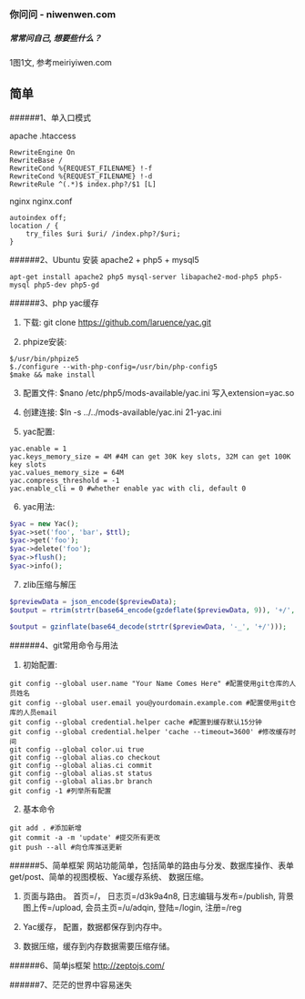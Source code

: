 ### 你问问 - niwenwen.com
##### 常常问自己, 想要些什么？

1图1文, 参考meiriyiwen.com

简单
--------------------------

######1、单入口模式

apache .htaccess

```
RewriteEngine On
RewriteBase /
RewriteCond %{REQUEST_FILENAME} !-f
RewriteCond %{REQUEST_FILENAME} !-d
RewriteRule ^(.*)$ index.php?/$1 [L]
```
nginx nginx.conf

```
autoindex off;
location / {
    try_files $uri $uri/ /index.php?/$uri;
}
```
######2、Ubuntu 安装 apache2 + php5 + mysql5

```
apt-get install apache2 php5 mysql-server libapache2-mod-php5 php5-mysql php5-dev php5-gd
```

######3、php yac缓存
1) 下载: git clone https://github.com/laruence/yac.git

2) phpize安装:

```
$/usr/bin/phpize5
$./configure --with-php-config=/usr/bin/php-config5
$make && make install
```

3) 配置文件:
$nano /etc/php5/mods-available/yac.ini 写入extension=yac.so

4) 创建连接: $ln -s ../../mods-available/yac.ini 21-yac.ini

5) yac配置:

```
yac.enable = 1
yac.keys_memory_size = 4M #4M can get 30K key slots, 32M can get 100K key slots
yac.values_memory_size = 64M
yac.compress_threshold = -1
yac.enable_cli = 0 #whether enable yac with cli, default 0

```

6) yac用法:

```php
$yac = new Yac();
$yac->set('foo', 'bar'，$ttl);
$yac->get('foo');
$yac->delete('foo');
$yac->flush();
$yac->info();
```
7) zlib压缩与解压

```php
$previewData = json_encode($previewData);
$output = rtrim(strtr(base64_encode(gzdeflate($previewData, 9)), '+/', '-_'), '=');

$output = gzinflate(base64_decode(strtr($previewData, '-_', '+/')));
```

######4、git常用命令与用法
1) 初始配置:

```
git config --global user.name "Your Name Comes Here" #配置使用git仓库的人员姓名
git config --global user.email you@yourdomain.example.com #配置使用git仓库的人员email
git config --global credential.helper cache #配置到缓存默认15分钟
git config --global credential.helper 'cache --timeout=3600' #修改缓存时间
git config --global color.ui true  
git config --global alias.co checkout  
git config --global alias.ci commit  
git config --global alias.st status  
git config --global alias.br branch  
git config -1 #列举所有配置
```

2) 基本命令

```
git add . #添加新增
git commit -a -m 'update' #提交所有更改
git push --all #向仓库推送更新
```

######5、简单框架
网站功能简单，包括简单的路由与分发、数据库操作、表单get/post、简单的视图模板、Yac缓存系统、 数据压缩。

1) 页面与路由。 首页=/， 日志页=/d3k9a4n8,  日志编辑与发布=/publish,  背景图上传=/upload, 会员主页=/u/adqin, 登陆=/login, 注册=/reg

2) Yac缓存， 配置，数据都保存到内存中。

3) 数据压缩，缓存到内存数据需要压缩存储。 


######6、简单js框架
http://zeptojs.com/

######7、茫茫的世界中容易迷失
